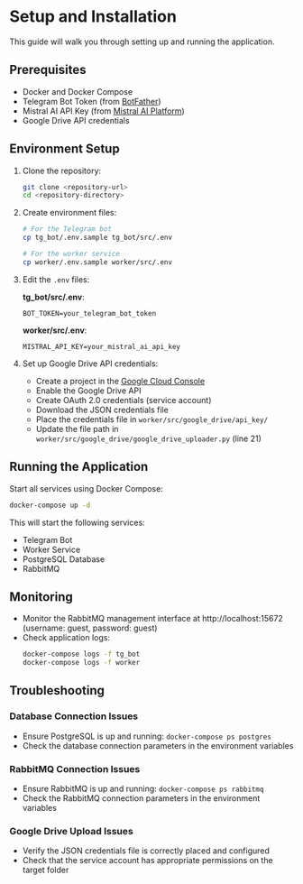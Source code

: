 # Setup and Installation

This guide will walk you through setting up and running the application.

## Prerequisites

- Docker and Docker Compose
- Telegram Bot Token (from [BotFather](https://t.me/botfather))
- Mistral AI API Key (from [Mistral AI Platform](https://console.mistral.ai/))
- Google Drive API credentials

## Environment Setup

1. Clone the repository:
   ```bash
   git clone <repository-url>
   cd <repository-directory>
   ```

2. Create environment files:
   ```bash
   # For the Telegram bot
   cp tg_bot/.env.sample tg_bot/src/.env
   
   # For the worker service
   cp worker/.env.sample worker/src/.env
   ```

3. Edit the `.env` files:
   
   **tg_bot/src/.env**:
   ```
   BOT_TOKEN=your_telegram_bot_token
   ```
   
   **worker/src/.env**:
   ```
   MISTRAL_API_KEY=your_mistral_ai_api_key
   ```

4. Set up Google Drive API credentials:
   - Create a project in the [Google Cloud Console](https://console.cloud.google.com/)
   - Enable the Google Drive API
   - Create OAuth 2.0 credentials (service account)
   - Download the JSON credentials file
   - Place the credentials file in `worker/src/google_drive/api_key/`
   - Update the file path in `worker/src/google_drive/google_drive_uploader.py` (line 21)

## Running the Application

Start all services using Docker Compose:

```bash
docker-compose up -d
```

This will start the following services:
- Telegram Bot
- Worker Service
- PostgreSQL Database
- RabbitMQ

## Monitoring

- Monitor the RabbitMQ management interface at http://localhost:15672 (username: guest, password: guest)
- Check application logs:
  ```bash
  docker-compose logs -f tg_bot
  docker-compose logs -f worker
  ```

## Troubleshooting

### Database Connection Issues
- Ensure PostgreSQL is up and running: `docker-compose ps postgres`
- Check the database connection parameters in the environment variables

### RabbitMQ Connection Issues
- Ensure RabbitMQ is up and running: `docker-compose ps rabbitmq`
- Check the RabbitMQ connection parameters in the environment variables

### Google Drive Upload Issues
- Verify the JSON credentials file is correctly placed and configured
- Check that the service account has appropriate permissions on the target folder 